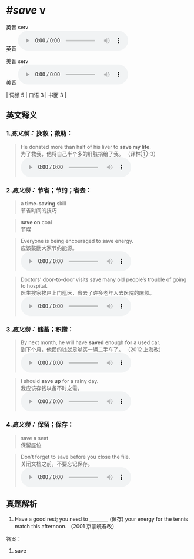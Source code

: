 # ***\#save*** v
英音 seɪv  
英音
<audio src="./media/save-B.aac" controls="controls"></audio>

美音 seɪv  
美音
<audio src="./media/save.aac" controls="controls"></audio>



| 词频 5 | 口语 3 | 书面 3 |  

英文释义
---
### 1.*高义频：* **挽救；救助：**  

 > He donated more than half of his liver to **save my life**.  
 > 为了救我，他将自己半个多的肝脏捐给了我。  （译林①–3）  
<audio src="./media/save-1.aac" controls="controls"></audio>

### 2.*高义频：* **节省；节约；省去：**  

 > a **time-saving** skill   
 > 节省时间的技巧    

 > **save on** coal   
 > 节煤    

 > Everyone is being encouraged to save energy.   
 > 应该鼓励大家节约能源。    
<audio src="./media/save-2.aac" controls="controls"></audio>

 > Doctors’ door-to-door visits save many old people’s trouble of going to hospital.   
 > 医生挨家挨户上门巡医，省去了许多老年人去医院的麻烦。    
<audio src="./media/save-3.aac" controls="controls"></audio>

### 3.*高义频：* **储蓄；积攒：**  

 > By next month, he will have **saved** enough **for** a used car.  
 > 到下个月，他攒的钱就足够买一辆二手车了。  （2012 上海改）  
<audio src="./media/save-4.aac" controls="controls"></audio>

 > I should **save up** for a rainy day.   
 > 我应该存钱以备不时之需。    
<audio src="./media/save-5.aac" controls="controls"></audio>

### 4.*高义频：* **保留；保存：**  

 > save a seat   
 > 保留座位    

 > Don’t forget to save before you close the file.  
 > 关闭文档之前，不要忘记保存。    
<audio src="./media/save-6.aac" controls="controls"></audio>


真题解析
---
1. Have a good rest; you need to ________ (保存) your energy for the tennis match this afternoon.  （2001 京蒙皖春改）  

答案：
1. save  

